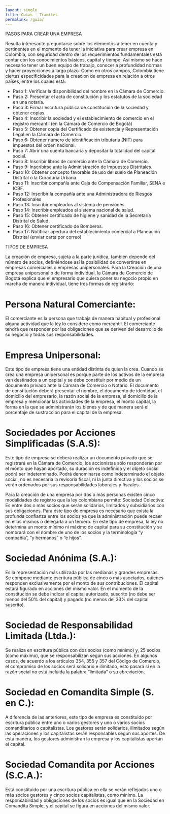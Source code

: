 ```yaml
---
layout: single
title: Guias - Tramites 
permalink: /guia/
---
```


PASOS PARA CREAR UNA EMPRESA

Resulta interesante preguntarse sobre los elementos a tener en cuenta y pertinentes en el momento de tener la iniciativa para crear empresa en Colombia, con seguridad dentro de los requerimientos fundamentales está contar con los conocimientos básicos, capital y tiempo.  Así mismo se hace necesario tener un buen equipo de trabajo, conocer a profundidad normas y hacer proyecciones a largo plazo. Como en otros campos, Colombia tiene ciertas especificidades para la creación de empresa en relación a otros países, entre los cuales está:

- Paso 1: Verificar la disponibilidad del nombre en la Cámara de Comercio.
- Paso 2: Presentar el acta de constitución y los estatutos de la sociedad en una notaría.
- Paso 3: Firmar escritura pública de constitución de la sociedad y obtener copias.
- Paso 4: Inscribir la sociedad y el establecimiento de comercio en el registro mercantil (en la Cámara de Comercio de Bogotá)
- Paso 5: Obtener copia del Certificado de existencia y Representación Legal en la Cámara de Comercio.
- Paso 6: Obtener número de identificación tributaria (NIT) para impuestos del orden nacional.
- Paso 7: Abrir una cuenta bancaria y depositar la totalidad del capital social.
- Paso 8: Inscribir libros de comercio ante la Cámara de Comercio.
- Paso 9: Inscribirse ante la Administración de Impuestos Distritales.
- Paso 10: Obtener concepto favorable de uso del suelo de Planeación Distrital o la Curaduría Urbana.
- Paso 11: Inscribir compañía ante Caja de Compensación Familiar, SENA e ICBF.
- Paso 12: Inscribir la compañía ante una Administradora de Riesgos Profesionales
- Paso 13: Inscribir empleados al sistema de pensiones.
- Paso 14: Inscribir empleados al sistema nacional de salud.
- Paso 15: Obtener certificado de higiene y sanidad de la Secretaría Distrital de Salud.
- Paso 16: Obtener certificado de Bomberos.
- Paso 17: Notificar apertura del establecimiento comercial a Planeación Distrital (enviar carta por correo)

 
TIPOS DE EMPRESA

La creación de empresa, sujeta a la parte jurídica, también depende del número de socios, definiéndose así la posibilidad de convertirse en empresas comerciales o empresas unipersonales. Para la Creación de una empresa unipersonal o de forma individual, la Cámara de Comercio de Bogotá explica que el empresario que quiera poner su negocio propio en marcha de manera individual, tiene tres formas de registrarlo:

# Persona Natural Comerciante:
El comerciante es la persona que trabaja de manera habitual y profesional alguna actividad que la ley lo considere como mercantil. El comerciante tendrá que responder por las obligaciones que se deriven del desarrollo de su negocio y todas sus responsabilidades.

# Empresa Unipersonal:
Este tipo de empresa tiene una entidad distinta de quien la crea. Cuando se crea una empresa unipersonal es porque parte de los activos de la empresa van destinados a un capital y se debe constituir por medio de un documento privado ante la Cámara de Comercio o Notario. El documento de constitución deberá presentar el nombre, el documento de identidad, el domicilio del empresario, la razón social de la empresa, el domicilio de la empresa y mencionar las actividades de la empresa, el monto capital, la forma en la que se administrarán los bienes y de qué manera será el porcentaje de sustracción para el capital de la empresa.

# Sociedades por Acciones Simplificadas (S.A.S):
Este tipo de empresa se deberá realizar un documento privado que se registrará en la Cámara de Comercio, los accionistas sólo responderán por el monto que hayan aportado, su duración es indefinida y el objeto social podrá ser indeterminado. Podrá denominarse como indeterminado el objeto social, no es necesaria la revisoría fiscal, ni la junta directiva y los socios se verán ordenados por sus responsabilidades laborales y fiscales.

Para la creación de una empresa por dos o más personas existen cinco modalidades de registro que la ley colombiana permite:
Sociedad Colectiva: Es entre dos o más socios que serán solidarios, limitados y subsidiarios con sus obligaciones. Para éste tipo de empresa es necesario que exista la profunda confianza entre los socios ya que la administración puede recaer en ellos mismos o delegarla a un tercero. En este tipo de empresa, la ley no determina un monto mínimo ni máximo de capital para su constitución y se nombrará con el nombre de uno de los socios y la terminología “y compañía”, “y hermanos” o “e hijos”.

# Sociedad Anónima (S.A.):
Es la representación más utilizada por las medianas y grandes empresas. Se compone mediante escritura pública de cinco o más asociados, quienes responden exclusivamente por el monto de sus contribuciones. El capital estará figurado en acciones del mismo valor. En el momento de la constitución se debe indicar el capital autorizado, suscrito (no debe ser menos del 50% del capital) y pagado (no menos del 33% del capital suscrito).

# Sociedad de Responsabilidad Limitada (Ltda.):
Se realiza en escritura pública con dos socios (como mínimo) y, 25 socios (como máximo), que se responsabilizan según sus acciones. En algunos casos, de acuerdo a los artículos 354, 355 y 357 del Código de Comercio, el compromiso de los socios será solidario e ilimitado, esto pasará si en la razón social no está incluida la palabra “limitada” o su abreviación.

# Sociedad en Comandita Simple (S. en C.):
A diferencia de las anteriores, este tipo de empresa es constituido por escritura pública entre uno o varios gestores y uno o varios socios comanditarios o capitalistas. Los gestores serán solidarios, ilimitados según las operaciones y los capitalistas serán responsables según sus aportes. De esta manera, los gestores administran la empresa y los capitalistas aportan el capital.

# Sociedad Comandita por Acciones (S.C.A.):
Está constituido por una escritura pública en ella se verán reflejados uno o más socios gestores y cinco socios capitalistas, como mínimo. La responsabilidad y obligaciones de los socios es igual que en la Sociedad en Comandita Simple, y el capital se figura en acciones del mismo valor.
